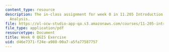 ```yaml
---
content_type: resource
description: The in-class assignment for week 0 in 11.205 Introduction to Spatial
  Analysis.
file: https://ol-ocw-studio-app-qa.s3.amazonaws.com/courses/11-205-introduction-to-spatial-analysis-fall-2019/d46e7371f24ea98800a7a5fa77587757_11.205f19_week_0_qgis.pdf
file_type: application/pdf
resourcetype: Document
title: Week 0 QGIS Exercise
uid: d46e7371-f24e-a988-00a7-a5fa77587757
---
```

